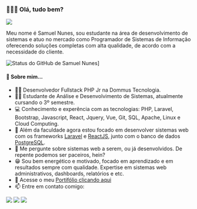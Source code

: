 ### 🙋🏽‍♂️ Olá, tudo bem?

<img src="https://raw.githubusercontent.com/SamuelNunesDev/bootstrap-jquery/main/bootstrap/Portif%C3%B3lio/images/perfil.jpeg">

Meu nome é Samuel Nunes, sou estudante na área de desenvolvimento de sistemas e atuo no mercado como Programador de Sistemas de Informação oferecendo soluções completas com alta qualidade, de acordo com a necessidade do cliente.

![Status do GitHub de Samuel Nunes](https://github-readme-stats.vercel.app/api?username=SamuelNunesDev&hide=prs,issues,contribs)]

#### 📃 Sobre mim...

- 👨‍💻 Desenvolvedor Fullstack PHP Jr na Dommus Tecnologia.
- 👨‍🎓 Estudante de Análise e Desenvolvimento de Sistemas, atualmente cursando o 3º semestre.
- 💻 Conhecimento e experência com as tecnologias: PHP, Laravel, Bootstrap, Javascript, React, Jquery, Vue, Git, SQL, Apache, Linux e Cloud Computing.
- 🌱 Além da faculdade agora estou focado em desenvolver sistemas web com os frameworks [Laravel](https://laravel.com/) e [ReactJS](https://pt-br.reactjs.org/), junto com o banco de dados [PostgreSQL](https://www.postgresql.org/).
- 💬 Me pergunte sobre sistemas web a serem, ou já desenvolvidos. De repente podemos ser paceiros, hein?
- 😁 Sou bem energético e motivado, focado em aprendizado e em resultados sempre com qualidade. Expertise em sistemas web administrativos, dashboards, relatórios e etc.
- 💼 Acesse o meu [Portifólio clicando aqui](https://samuelnunesdev.github.io/SamuelNunesDev/)
- 📫 Entre em contato comigo:

[<img src="https://img.shields.io/badge/linkedin-%230077B5.svg?&style=for-the-badge&logo=linkedin&logoColor=white" />](https://www.linkedin.com/in/samuel-nunes-de-souza-771925225/) [<img src = "https://img.shields.io/badge/instagram-%23E4405F.svg?&style=for-the-badge&logo=instagram&logoColor=white">](https://www.instagram.com/sam_freerider/) [<img src = "https://img.shields.io/badge/facebook-%231877F2.svg?&style=for-the-badge&logo=facebook&logoColor=white">](https://www.facebook.com/Samuel.Nunes.de.Souza2/)

